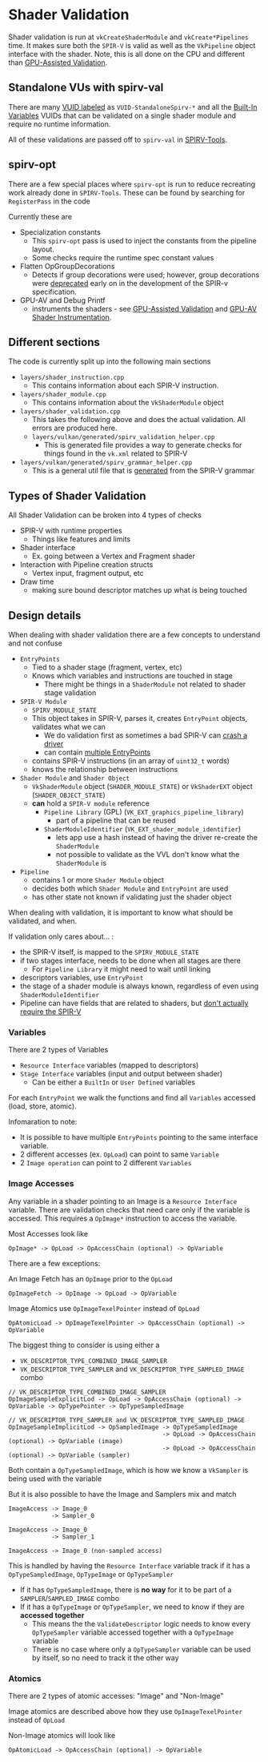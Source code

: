 # Shader Validation

Shader validation is run at `vkCreateShaderModule` and `vkCreate*Pipelines` time. It makes sure both the `SPIR-V` is valid
as well as the `VkPipeline` object interface with the shader. Note, this is all done on the CPU and different than
[GPU-Assisted Validation](gpu_validation.md).

## Standalone VUs with spirv-val

There are many [VUID labeled](https://registry.khronos.org/vulkan/specs/1.3-extensions/html/vkspec.html#spirvenv-module-validation-standalone) as `VUID-StandaloneSpirv-*` and all the
[Built-In Variables](https://registry.khronos.org/vulkan/specs/1.3-extensions/html/vkspec.html#interfaces-builtin-variables)
VUIDs that can be validated on a single shader module and require no runtime information.

All of these validations are passed off to `spirv-val` in [SPIRV-Tools](https://github.com/KhronosGroup/SPIRV-Tools/).

## spirv-opt

There are a few special places where `spirv-opt` is run to reduce recreating work already done in `SPIRV-Tools`.
These can be found by searching for `RegisterPass` in the code

Currently these are

- Specialization constants
  - This `spirv-opt` pass is used to inject the constants from the pipeline layout.
  - Some checks require the runtime spec constant values
- Flatten OpGroupDecorations
  - Detects if group decorations were used; however, group decorations were [deprecated](https://registry.khronos.org/SPIR-V/specs/unified1/SPIRV.html#OpGroupDecorate) early on in the development of the SPIR-v specification.
- GPU-AV and Debug Printf
  - instruments the shaders - see [GPU-Assisted Validation](gpu_validation.md) and [GPU-AV Shader Instrumentation](gpu_av_shader_instrumentation.md).

## Different sections

The code is currently split up into the following main sections

- `layers/shader_instruction.cpp`
    - This contains information about each SPIR-V instruction.
- `layers/shader_module.cpp`
    - This contains information about the `VkShaderModule` object
- `layers/shader_validation.cpp`
    - This takes the following above and does the actual validation. All errors are produced here.
    - `layers/vulkan/generated/spirv_validation_helper.cpp`
        - This is generated file provides a way to generate checks for things found in the `vk.xml` related to SPIR-V
- `layers/vulkan/generated/spirv_grammar_helper.cpp`
    - This is a general util file that is [generated](generated_code.md) from the SPIR-V grammar

## Types of Shader Validation

All Shader Validation can be broken into 4 types of checks

- SPIR-V with runtime properties
  - Things like features and limits
- Shader interface
  - Ex. going between a Vertex and Fragment shader
- Interaction with Pipeline creation structs
  - Vertex input, fragment output, etc
- Draw time
  - making sure bound descriptor matches up what is being touched

## Design details

When dealing with shader validation there are a few concepts to understand and not confuse

- `EntryPoints`
  - Tied to a shader stage (fragment, vertex, etc)
  - Knows which variables and instructions are touched in stage
    - There might be things in a `ShaderModule` not related to shader stage validation
- `SPIR-V Module`
  - `SPIRV_MODULE_STATE`
  - This object takes in SPIR-V, parses it, creates `EntryPoint` objects, validates what we can
    - We do validation first as sometimes a bad SPIR-V can [crash a driver](https://github.com/KhronosGroup/Vulkan-ValidationLayers/issues/2835)
    - can contain [multiple EntryPoints](https://github.com/KhronosGroup/SPIRV-Guide/blob/master/chapters/entry_execution.md#instructions-with-multiple-execution-modes)
  - contains SPIR-V instructions (in an array of `uint32_t` words)
  - knows the relationship between instructions
- `Shader Module` and `Shader Object`
  - `VkShaderModule` object (`SHADER_MODULE_STATE`) or `VkShaderEXT` object (`SHADER_OBJECT_STATE`)
  - **can** hold a `SPIR-V module` reference
    - `Pipeline Library` (GPL) (`VK_EXT_graphics_pipeline_library`)
        - part of a pipeline that can be reused
    - `ShaderModuleIdentifier` (`VK_EXT_shader_module_identifier`)
        - lets app use a hash instead of having the driver re-create the `ShaderModule`
        - not possible to validate as the VVL don't know what the `ShaderModule` is
- `Pipeline`
  - contains 1 or more `Shader Module` object
  - decides both which `Shader Module` and `EntryPoint` are used
  - has other state not known if validating just the shader object

When dealing with validation, it is important to know what should be validated, and when.

If validation only cares about... :

- the SPIR-V itself, is mapped to the `SPIRV_MODULE_STATE`
- if two stages interface, needs to be done when all stages are there
  - For `Pipeline Library` it might need to wait until linking
- descriptors variables, use `EntryPoint`
- the stage of a shader module is always known, regardless of even using `ShaderModuleIdentifier`
- Pipeline can have fields that are related to shaders, but [don't actually require the SPIR-V](https://github.com/KhronosGroup/Vulkan-ValidationLayers/pull/6226)

### Variables

There are 2 types of Variables

- `Resource Interface` variables (mapped to descriptors)
- `Stage Interface` variables (input and output between shader)
  - Can be either a `BuiltIn` or `User Defined` variables

For each `EntryPoint` we walk the functions and find all `Variables` accessed (load, store, atomic).

Infomaration to note:
- It is possible to have multiple `EntryPoints` pointing to the same interface variable.
- 2 different accesses (ex. `OpLoad`) can point to same `Variable`
- 2 `Image operation` can point to 2 different `Variables`

### Image Accesses

Any variable in a shader pointing to an Image is a `Resource Interface` variable.
There are validation checks that need care only if the variable is accessed.
This requires a `OpImage*` instruction to access the variable.

Most Accesses look like

```
OpImage* -> OpLoad -> OpAccessChain (optional) -> OpVariable
```

There are a few exceptions:

An Image Fetch has an `OpImage` prior to the `OpLoad`

```
OpImageFetch -> OpImage -> OpLoad -> OpVariable
```

Image Atomics use `OpImageTexelPointer` instead of `OpLoad`

```
OpAtomicLoad -> OpImageTexelPointer -> OpAccessChain (optional) -> OpVariable
```

The biggest thing to consider is using either a

- `VK_DESCRIPTOR_TYPE_COMBINED_IMAGE_SAMPLER`
- `VK_DESCRIPTOR_TYPE_SAMPLER` and `VK_DESCRIPTOR_TYPE_SAMPLED_IMAGE` combo

```
// VK_DESCRIPTOR_TYPE_COMBINED_IMAGE_SAMPLER
OpImageSampleExplicitLod -> OpLoad -> OpAccessChain (optional) -> OpVariable -> OpTypePointer -> OpTypeSampledImage

// VK_DESCRIPTOR_TYPE_SAMPLER and VK_DESCRIPTOR_TYPE_SAMPLED_IMAGE
OpImageSampleImplicitLod -> OpSampledImage -> OpTypeSampledImage
                                           -> OpLoad -> OpAccessChain (optional) -> OpVariable (image)
                                           -> OpLoad -> OpAccessChain (optional) -> OpVariable (sampler)
```

Both contain a `OpTypeSampledImage`, which is how we know a `VkSampler` is being used with the variable

But it is also possible to have the Image and Samplers mix and match

```
ImageAccess -> Image_0
            -> Sampler_0

ImageAccess -> Image_0
            -> Sampler_1

ImageAccess -> Image_0 (non-sampled access)
```

This is handled by having the `Resource Interface` variable track if it has a `OpTypeSampledImage`, `OpTypeImage` or `OpTypeSampler`

- If it has `OpTypeSampledImage`, there is **no way** for it to be part of a `SAMPLER`/`SAMPLED_IMAGE` combo
- If it has a `OpTypeImage` or `OpTypeSampler`, we need to know if they are **accessed together**
    - This means the the `ValidateDescriptor` logic needs to know every `OpTypeSampler` variable accessed together with a `OpTypeImage` variable
    - There is no case where only a `OpTypeSampler` variable can be used by itself, so no need to track it the other way

### Atomics

There are 2 types of atomic accesses: "Image" and "Non-Image"

Image atomics are described above how they use `OpImageTexelPointer` instead of `OpLoad`

Non-Image atomics will look like

```
OpAtomicLoad -> OpAccessChain (optional) -> OpVariable
```